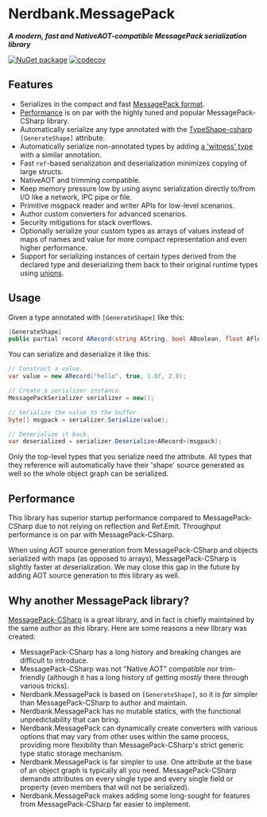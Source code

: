 # Nerdbank.MessagePack

***A modern, fast and NativeAOT-compatible MessagePack serialization library***

[![NuGet package](https://img.shields.io/nuget/v/Nerdbank.MessagePack.svg)](https://nuget.org/packages/Nerdbank.MessagePack)
[![codecov](https://codecov.io/gh/AArnott/Nerdbank.MessagePack/graph/badge.svg?token=CLMWEX3M3W)](https://codecov.io/gh/AArnott/Nerdbank.MessagePack)

## Features

* Serializes in the compact and fast [MessagePack format](https://msgpack.org/).
* [Performance](#perf) is on par with the highly tuned and popular MessagePack-CSharp library.
* Automatically serialize any type annotated with the [TypeShape-csharp](https://github.com/eiriktsarpalis/typeshape-csharp) `[GenerateShape]` attribute.
* Automatically serialize non-annotated types by adding [a 'witness' type](https://aarnott.github.io/Nerdbank.MessagePack/docs/getting-started.html#witness) with a similar annotation.
* Fast `ref`-based serialization and deserialization minimizes copying of large structs.
* NativeAOT and trimming compatible.
* Keep memory pressure low by using async serialization directly to/from I/O like a network, IPC pipe or file.
* Primitive msgpack reader and writer APIs for low-level scenarios.
* Author custom converters for advanced scenarios.
* Security mitigations for stack overflows.
* Optionally serialize your custom types as arrays of values instead of maps of names and value for more compact representation and even higher performance.
* Support for serializing instances of certain types derived from the declared type and deserializing them back to their original runtime types using [unions](https://aarnott.github.io/Nerdbank.MessagePack/docs/unions.html).

## Usage

Given a type annotated with `[GenerateShape]` like this:

```cs
[GenerateShape]
public partial record ARecord(string AString, bool ABoolean, float AFloat, double ADouble);
```

You can serialize and deserialize it like this:

```cs
// Construct a value.
var value = new ARecord("hello", true, 1.0f, 2.0);

// Create a serializer instance.
MessagePackSerializer serializer = new();

// Serialize the value to the buffer.
byte[] msgpack = serializer.Serialize(value);

// Deserialize it back.
var deserialized = serializer.Deserialize<ARecord>(msgpack);
```

Only the top-level types that you serialize need the attribute.
All types that they reference will automatically have their 'shape' source generated as well so the whole object graph can be serialized.

## <a name="perf"></a>Performance

This library has superior startup performance compared to MessagePack-CSharp due to not relying on reflection and Ref.Emit.
Throughput performance is on par with MessagePack-CSharp.

When using AOT source generation from MessagePack-CSharp and objects serialized with maps (as opposed to arrays), MessagePack-CSharp is slightly faster at *de*serialization.
We may close this gap in the future by adding AOT source generation to *this* library as well.

## Why another MessagePack library?

[MessagePack-CSharp](https://github.com/MessagePack-CSharp/MessagePack-CSharp) is a great library, and in fact is chiefly maintained by the same author as *this* library.
Here are some reasons a new library was created:

* MessagePack-CSharp has a long history and breaking changes are difficult to introduce.
* MessagePack-CSharp was not "Native AOT" compatible nor trim-friendly (although it has a long history of getting *mostly* there through various tricks).
* Nerdbank.MessagePack is based on `[GenerateShape]`, so it is *far* simpler than MessagePack-CSharp to author and maintain.
* Nerdbank.MessagePack has no mutable statics, with the functional unpredictability that can bring.
* Nerdbank.MessagePack can dynamically create converters with various options that may vary from other uses within the same process, providing more flexibility than MessagePack-CSharp's strict generic type static storage mechanism.
* Nerdbank.MessagePack is far simpler to use. One attribute at the base of an object graph is typically all you need. MessagePack-CSharp demands attributes on every single type and every single field or property (even members that will not be serialized).
* Nerdbank.MessagePack makes adding some long-sought for features from MessagePack-CSharp far easier to implement.
